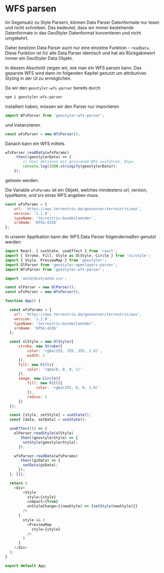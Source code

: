 # WFS parsen

Im Gegensatz zu Style Parsern, können Data Parser Datenformate nur lesen und nicht schreiben. Das bedeutet, dass wir immer
bestehende Datenformate in das GeoStyler Datenformat konvertieren und nicht umgekehrt.

Daher besitzen Data Parser auch nur eine einzelne Funktion - `readData`. Diese Funktion ist für alle Data Parser identisch
und hat als Rückgabewert immer ein GeoStyler Data Objekt.

In diesem Abschnitt zeigen wir, wie man ein WFS parsen kann. Das geparste WFS wird dann im folgenden Kapitel genutzt um
attributives Styling in der UI zu ermöglichen.

Da wir den `geostyler-wfs-parser` bereits durch

```bash
npm i geostyler-wfs-parser
```

installiert haben, müssen wir den Parser nur importieren

```js
import WfsParser from 'geostyler-wfs-parser';
```

und instanziieren.

```js
const wfsParser = new WfsParser();
```

Danach kann ein WFS mittels

```js
wfsParser.readData(wfsParams)
    .then((geostylerData) => {
        // Hier Aktionen mit gelesenem WFS ausführen. Bspw.
        console.log(JSON.stringify(geostylerData));
    });
```

gelesen werden.

Die Variable `wfsParams` ist ein Objekt, welches mindestens url, version, typeName, und srs eines WFS angeben muss.

```js
const wfsParams = {
    url: 'https://ows.terrestris.de/geoserver/terrestris/ows',
    version: '1.1.0',
    typeName: 'terrestris:bundeslaender',
    srsName: 'EPSG:4326'
};
```

In unserer Applikation kann der WFS Data Parser folgendermaßen genutzt werden:

```js
import React, { useState, useEffect } from 'react';
import { Stroke, Fill, Style as OlStyle, Circle } from 'ol/style';
import { Style, PreviewMap } from 'geostyler';
import OlParser from 'geostyler-openlayers-parser';
import WfsParser from 'geostyler-wfs-parser';

import 'antd/dist/antd.css';

const olParser = new OlParser();
const wfsParser = new WfsParser();

function App() {

  const wfsParams = {
    url: 'https://ows.terrestris.de/geoserver/terrestris/ows',
    version: '1.1.0',
    typeName: 'terrestris:bundeslaender',
    srsName: 'EPSG:4326'
  };

  const olStyle = new OlStyle({
      stroke: new Stroke({
          color: 'rgba(255, 255, 255, 1.0)',
          width: 1
      }),
      fill: new Fill({
          color: 'rgba(0, 0, 0, 1)'
      }),
      image: new Circle({
          fill: new Fill({
              color: 'rgba(255, 0, 0, 1.0)'
          }),
          radius: 5
      })
  });

  const [style, setStyle] = useState();
  const [data, setData] = useState();

  useEffect(() => {
    olParser.readStyle(olStyle)
      .then((geostylerStyle) => {
        setStyle(geostylerStyle);
      });

    wfsParser.readData(wfsParams)
      .then((gsData) => {
        setData(gsData);
      });
  }, []);

  return (
    <div>
        <Style
          style={style}
          compact={true}
          onStyleChange={(newStyle) => {setStyle(newStyle)}}
        />
      {
        style && (
          <PreviewMap
            style={style}
          />
        )
      }
    </div>
  );
}

export default App;
```

